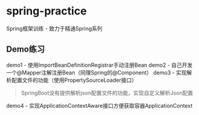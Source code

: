 # spring-practice
Spring框架训练 - 致力于精通Spring系列


## Demo练习
demo1 - 使用ImportBeanDefinitionRegistrar手动注册Bean
demo2 - 自己开发一个@Mapper注解注册Bean（同理Spring的@Component）
demo3 - 实现解析配置文件的功能（使用PropertySourceLoader接口）
> SpringBoot没有提供解析json配置文件的功能，实现自定义解析Json配置

demo4 - 实现ApplicationContextAware接口方便获取容器ApplicationContext

